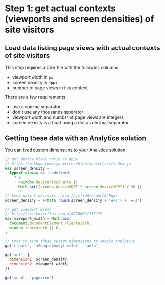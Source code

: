 # Step 1: get actual contexts (viewports and screen densities) of site visitors

## Load data listing page views with actual contexts of site visitors

This step requires a CSV file with the following columns:

- viewport width in `px`
- screen density in `dppx`
- number of page views in this context

There are a few requirements:

- use a comma separator
- don't use any thousands separator
- viewport width and number of page views are integers
- screen density is a float using a dot as decimal separator

## Getting these data with an Analytics solution

You can feed custom dimensions to your Analytics solution:

```javascript
// get device pixel ratio in dppx
// https://github.com/ryanve/res/blob/master/src/index.js
var screen_density =
  typeof window == 'undefined'
    ? 0
    : +window.devicePixelRatio ||
      Math.sqrt(screen.deviceXDPI * screen.deviceYDPI) / 96 ||
      0
// keep only 3 decimals: http://jsfiddle.net/AsRqx/
screen_density = +(Math.round(screen_density + 'e+3') + 'e-3')

// get viewport width
// http://stackoverflow.com/a/8876069/717195
var viewport_width = Math.max(
  document.documentElement.clientWidth,
  window.innerWidth || 0,
)

// Code to send these custom dimensions to Google Analytics
ga('create', '<GoogleAnalyticsId>', 'auto')

ga('set', {
  dimension1: screen_density,
  dimension2: viewport_width,
})

ga('send', 'pageview')
```
